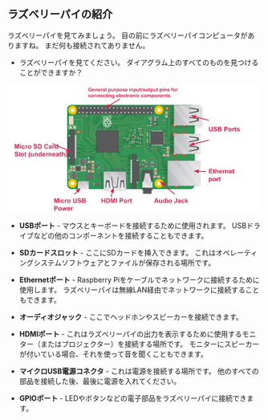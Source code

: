 ## ラズベリーパイの紹介

ラズベリーパイを見てみましょう。 目の前にラズベリーパイコンピュータがありますね。 まだ何も接続されてありません。

+ ラズベリーパイを見てください。 ダイアグラム上のすべてのものを見つけることができますか？

![スクリーンショット](images/pi-labelled-names.png)

+ **USBポート** - マウスとキーボードを接続するために使用されます。 USBドライブなどの他のコンポーネントを接続することもできます。

+ **SDカードスロット** - ここにSDカードを挿入できます。 これはオペレーティングシステムソフトウェアとファイルが保存される場所です。

+ **Ethernetポート** - Raspberry Piをケーブルでネットワークに接続するために使用します。 ラズベリーパイは無線LAN経由でネットワークに接続することもできます。

+ **オーディオジャック** - ここでヘッドホンやスピーカーを接続できます。

+ **HDMIポート** - これはラズベリーパイの出力を表示するために使用するモニター（またはプロジェクター）を接続する場所です。 モニターにスピーカーが付いている場合、それを使って音を聞くこともできます。

+ **マイクロUSB電源コネクタ** - これは電源を接続する場所です。 他のすべての部品を接続した後、最後に電源を入れてください。

+ **GPIOポート** - LEDやボタンなどの電子部品をラズベリーパイに接続できます。